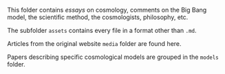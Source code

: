 This folder contains *essays* on cosmology, comments on the Big Bang model, the scientific method, the cosmologists, philosophy, etc.

The subfolder `assets` contains every file in a format other than `.md`.

Articles from the original website `media` folder are found here.

Papers describing specific cosmological models are grouped in the `models` folder.
